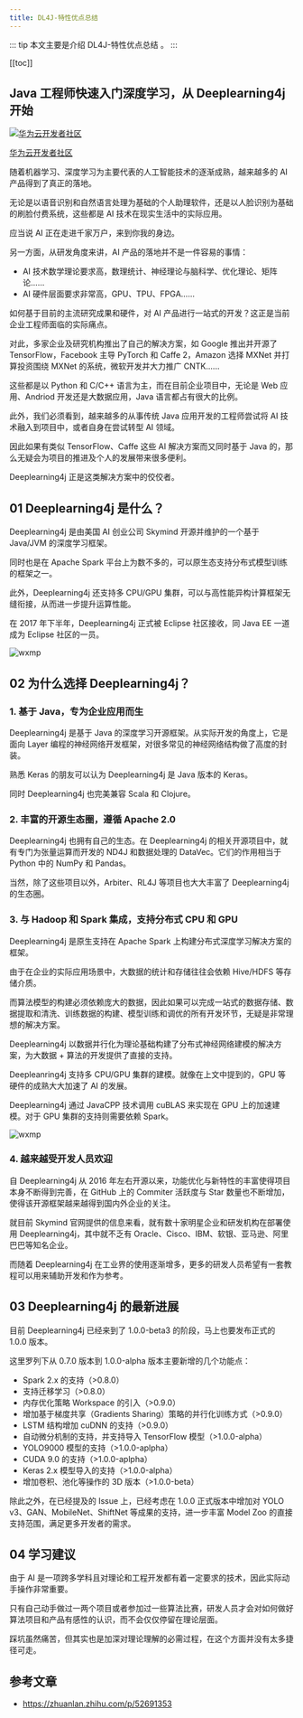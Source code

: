 ```yaml
---
title: DL4J-特性优点总结
---
```


::: tip
本文主要是介绍 DL4J-特性优点总结 。
:::

[[toc]]

## Java 工程师快速入门深度学习，从 Deeplearning4j 开始

[![华为云开发者社区](https://pica.zhimg.com/v2-31e47f21cb0d425f7dfdf801537157de_xs.jpg?source=172ae18b)](https://www.zhihu.com/org/hua-wei-yun-ji-zhu-zhai-ji-di)

[华为云开发者社区](https://www.zhihu.com/org/hua-wei-yun-ji-zhu-zhai-ji-di)[](https://www.zhihu.com/question/48510028)

随着机器学习、深度学习为主要代表的人工智能技术的逐渐成熟，越来越多的 AI 产品得到了真正的落地。

无论是以语音识别和自然语言处理为基础的个人助理软件，还是以人脸识别为基础的刷脸付费系统，这些都是 AI 技术在现实生活中的实际应用。

应当说 AI 正在走进千家万户，来到你我的身边。

另一方面，从研发角度来讲，AI 产品的落地并不是一件容易的事情：

- AI 技术数学理论要求高，数理统计、神经理论与脑科学、优化理论、矩阵论……
- AI 硬件层面要求非常高，GPU、TPU、FPGA……

如何基于目前的主流研究成果和硬件，对 AI 产品进行一站式的开发？这正是当前企业工程师面临的实际痛点。

对此，多家企业及研究机构推出了自己的解决方案，如 Google 推出并开源了 TensorFlow，Facebook 主导 PyTorch 和 Caffe 2，Amazon 选择 MXNet 并打算投资围绕 MXNet 的系统，微软开发并大力推广 CNTK......

这些都是以 Python 和 C/C++ 语言为主，而在目前企业项目中，无论是 Web 应用、Andriod 开发还是大数据应用，Java 语言都占有很大的比例。

此外，我们必须看到，越来越多的从事传统 Java 应用开发的工程师尝试将 AI 技术融入到项目中，或者自身在尝试转型 AI 领域。

因此如果有类似 TensorFlow、Caffe 这些 AI 解决方案而又同时基于 Java 的，那么无疑会为项目的推进及个人的发展带来很多便利。

Deeplearning4j 正是这类解决方案中的佼佼者。

## 01 Deeplearning4j 是什么？

Deeplearning4j 是由美国 AI 创业公司 Skymind 开源并维护的一个基于 Java/JVM 的深度学习框架。

同时也是在 Apache Spark 平台上为数不多的，可以原生态支持分布式模型训练的框架之一。

此外，Deeplearning4j 还支持多 CPU/GPU 集群，可以与高性能异构计算框架无缝衔接，从而进一步提升运算性能。

在 2017 年下半年，Deeplearning4j 正式被 Eclipse 社区接收，同 Java EE 一道成为 Eclipse 社区的一员。

<img class= "zoom-custom-imgs" :src="$withBase('/assets/img/ad/dl4jintro/features-1.png')" alt="wxmp">

## 02 为什么选择 Deeplearning4j？

### 1. 基于 Java，专为企业应用而生

Deeplearning4j 是基于 Java 的深度学习开源框架。从实际开发的角度上，它是面向 Layer 编程的神经网络开发框架，对很多常见的神经网络结构做了高度的封装。

熟悉 Keras 的朋友可以认为 Deeplearning4j 是 Java 版本的 Keras。

同时 Deeplearning4j 也完美兼容 Scala 和 Clojure。

### 2. 丰富的开源生态圈，遵循 Apache 2.0

Deeplearning4j 也拥有自己的生态。在 Deeplearning4j 的相关开源项目中，就有专门为张量运算而开发的 ND4J 和数据处理的 DataVec。它们的作用相当于 Python 中的 NumPy 和 Pandas。

当然，除了这些项目以外，Arbiter、RL4J 等项目也大大丰富了 Deeplearning4j 的生态圈。

### 3. 与 Hadoop 和 Spark 集成，支持分布式 CPU 和 GPU

Deeplearning4j 是原生支持在 Apache Spark 上构建分布式深度学习解决方案的框架。

由于在企业的实际应用场景中，大数据的统计和存储往往会依赖 Hive/HDFS 等存储介质。

而算法模型的构建必须依赖庞大的数据，因此如果可以完成一站式的数据存储、数据提取和清洗、训练数据的构建、模型训练和调优的所有开发环节，无疑是非常理想的解决方案。

Deeplearning4j 以数据并行化为理论基础构建了分布式神经网络建模的解决方案，为大数据 + 算法的开发提供了直接的支持。

Deepleanring4j 支持多 CPU/GPU 集群的建模。就像在上文中提到的，GPU 等硬件的成熟大大加速了 AI 的发展。

Deeplearning4j 通过 JavaCPP 技术调用 cuBLAS 来实现在 GPU 上的加速建模。对于 GPU 集群的支持则需要依赖 Spark。

<img class= "zoom-custom-imgs" :src="$withBase('/assets/img/ad/dl4jintro/features-2.png')" alt="wxmp">

### 4. 越来越受开发人员欢迎

自 Deeplearning4j 从 2016 年左右开源以来，功能优化与新特性的丰富使得项目本身不断得到完善，在 GitHub 上的 Commiter 活跃度与 Star 数量也不断增加，使得该开源框架越来越得到国内外企业的关注。

就目前 Skymind 官网提供的信息来看，就有数十家明星企业和研发机构在部署使用 Deeplearning4j，其中就不乏有 Oracle、Cisco、IBM、软银、亚马逊、阿里巴巴等知名企业。

而随着 Deeplearning4j 在工业界的使用逐渐增多，更多的研发人员希望有一套教程可以用来辅助开发和作为参考。

## 03 Deeplearning4j 的最新进展

目前 Deeplearning4j 已经来到了 1.0.0-beta3 的阶段，马上也要发布正式的 1.0.0 版本。

这里罗列下从 0.7.0 版本到 1.0.0-alpha 版本主要新增的几个功能点：

- Spark 2.x 的支持（>0.8.0）
- 支持迁移学习（>0.8.0）
- 内存优化策略 Workspace 的引入（>0.9.0）
- 增加基于梯度共享（Gradients Sharing）策略的并行化训练方式（>0.9.0）
- LSTM 结构增加 cuDNN 的支持（>0.9.0）
- 自动微分机制的支持，并支持导入 TensorFlow 模型（>1.0.0-alpha）
- YOLO9000 模型的支持（>1.0.0-aplpha）
- CUDA 9.0 的支持（>1.0.0-aplpha）
- Keras 2.x 模型导入的支持（>1.0.0-alpha）
- 增加卷积、池化等操作的 3D 版本（>1.0.0-beta）

除此之外，在已经提及的 Issue 上，已经考虑在 1.0.0 正式版本中增加对 YOLO v3、GAN、MobileNet、ShiftNet 等成果的支持，进一步丰富 Model Zoo 的直接支持范围，满足更多开发者的需求。

## 04 学习建议

由于 AI 是一项跨多学科且对理论和工程开发都有着一定要求的技术，因此实际动手操作非常重要。

只有自己动手做过一两个项目或者参加过一些算法比赛，研发人员才会对如何做好算法项目和产品有感性的认识，而不会仅仅停留在理论层面。

踩坑虽然痛苦，但其实也是加深对理论理解的必需过程，在这个方面并没有太多捷径可走。

## 参考文章
* https://zhuanlan.zhihu.com/p/52691353